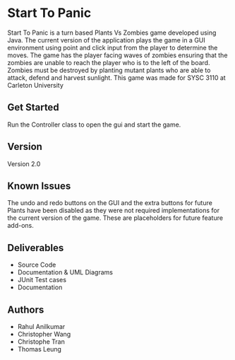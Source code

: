 # Start To Panic

Start To Panic is a turn based Plants Vs Zombies game developed using Java. 
The current version of the application plays the game in a GUI environment 
using point and click input from the player to determine the moves. 
The game has the player facing waves of zombies ensuring that the zombies are unable to reach the player who is to the left of the board. 
Zombies must be destroyed by planting mutant plants who are able to attack, defend and harvest sunlight. This game was made for SYSC 3110 at Carleton University

## Get Started

Run the Controller class to open the gui and start the game.

## Version

Version 2.0 

## Known Issues

The undo and redo buttons on the GUI and the extra buttons for future Plants have been disabled as they were not required implementations for the current version of the game. These are placeholders for future feature add-ons.

## Deliverables

* Source Code
* Documentation & UML Diagrams
* JUnit Test cases
* Documentation

## Authors

* Rahul Anilkumar
* Christopher Wang
* Christophe Tran
* Thomas Leung
